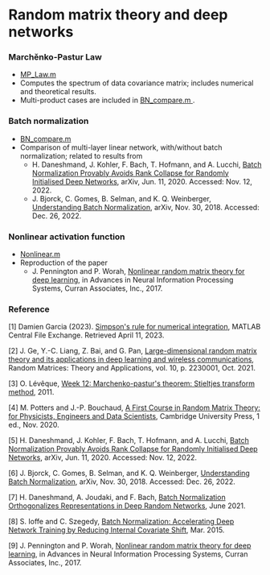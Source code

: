 # Random matrix theory and deep networks

### Marchěnko-Pastur Law
* [MP_Law.m](MP_Law.m )  
* Computes the spectrum of data covariance matrix; includes numerical and theoretical results.
* Multi-product cases are included in [BN_compare.m  ](BN_compare.m  ).

### Batch normalization
* [BN_compare.m  ](BN_compare.m  )  
* Comparison of multi-layer linear network, with/without batch normalization; related to results from
  - H. Daneshmand, J. Kohler, F. Bach, T. Hofmann, and A. Lucchi, [Batch Normalization Provably Avoids Rank Collapse for Randomly Initialised Deep Networks](http://arxiv.org/abs/2003.01652), arXiv, Jun. 11, 2020. Accessed: Nov. 12, 2022. 
  - J. Bjorck, C. Gomes, B. Selman, and K. Q. Weinberger, [Understanding Batch Normalization](http://arxiv.org/abs/1806.02375), arXiv, Nov. 30, 2018. Accessed: Dec. 26, 2022.

### Nonlinear activation function
* [Nonlinear.m  ](Nonlinear.m  )  
* Reproduction of the paper
  - J. Pennington and P. Worah, [Nonlinear random matrix theory for deep learning](https://proceedings.neurips.cc/paper_files/paper/2017/hash/0f3d014eead934bbdbacb62a01dc4831-Abstract.html), in Advances in Neural Information Processing Systems, Curran Associates, Inc., 2017.

### Reference
[1] Damien Garcia (2023). [Simpson's rule for numerical integration](https://www.mathworks.com/matlabcentral/fileexchange/25754-simpson-s-rule-for-numerical-integration), MATLAB Central File Exchange. Retrieved April 11, 2023.

[2] J. Ge, Y.-C. Liang, Z. Bai, and G. Pan, [Large-dimensional random matrix theory and its applications in
deep learning and wireless communications](https://www.worldscientific.com/doi/abs/10.1142/S2010326322300017), Random Matrices: Theory and Applications, vol. 10, p. 2230001, Oct. 2021.  

[3] O. Lévêque, [Week 12: Marchenko-pastur's theorem: Stieltjes transform method](https://ipgold.epfl.ch/~leveque/Matrix/lecture_notes12.pdf), 2011.  

[4] M. Potters and J.-P. Bouchaud, [A First Course in Random Matrix Theory: for Physicists, Engineers and Data Scientists](https://www.cambridge.org/core/product/identifier/9781108768900/type/book), Cambridge University Press, 1 ed., Nov. 2020.   

[5] H. Daneshmand, J. Kohler, F. Bach, T. Hofmann, and A. Lucchi, [Batch Normalization Provably Avoids Rank Collapse for Randomly Initialised Deep Networks](http://arxiv.org/abs/2003.01652), arXiv, Jun. 11, 2020. Accessed: Nov. 12, 2022.     

[6] J. Bjorck, C. Gomes, B. Selman, and K. Q. Weinberger, [Understanding Batch Normalization](http://arxiv.org/abs/1806.02375), arXiv, Nov. 30, 2018. Accessed: Dec. 26, 2022.  

[7] H. Daneshmand, A. Joudaki, and F. Bach, [Batch Normalization Orthogonalizes Representations in Deep Random Networks](https://arxiv.org/abs/2106.03970), June 2021.  

[8] S. Ioffe and C. Szegedy, [Batch Normalization: Accelerating Deep Network Training by Reducing Internal Covariate Shift](http://arxiv.org/abs/1502.03167), Mar. 2015.  

[9] J. Pennington and P. Worah, [Nonlinear random matrix theory for deep learning](https://proceedings.neurips.cc/paper_files/paper/2017/hash/0f3d014eead934bbdbacb62a01dc4831-Abstract.html), in Advances in Neural Information Processing Systems, Curran Associates, Inc., 2017.
